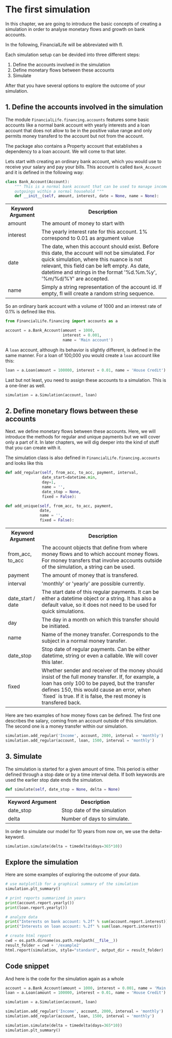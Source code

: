 # The first simulation

In this chapter, we are going to introduce the basic concepts of creating a simulation in order to analyse monetary flows and growth on bank accounts.

In the following, FinancialLife will be abbreviated with fl.

Each simulation setup can be devided into three different steps:

1. Define the accounts involved in the simulation
2. Define monetary flows between these accounts
3. Simulate

After that you have several options to explore the outcome of your simulation.

## 1. Define the accounts involved in the simulation

The module `FinancialLife.financing.accounts` features some basic accounts like a normal bank account with yearly interests and a loan account that does not allow to be in the positive value range and only permits money transferd to the account but not from the account.

The package also contains a Property account that establishes a dependency to a loan account. We will come to that later.

Lets start with creating an ordinary bank account, which you would use to receive your salary and pay your bills. This account is called `Bank_Account` and it is defined in the following way:

```python
class Bank_Account(Account):
    """ This is a normal bank account that can be used to manage income and
    outgoings within a normal household """
    def __init__(self, amount, interest, date = None, name = None):
```
<table>
  <tr>
    <th>
      Keyword Argument
    </th>
    <th>
      Description
    </th>
  </tr>
  <tr>
    <td>
      amount
    </td>
    <td>
      The amount of money to start with
    </td>
  </tr>
  <tr>
    <td>
      interest
    </td>
    <td>
      The yearly interest rate for this account. 1% correspond to 0.01 as argument value
    </td>
  </tr>
  <tr>
    <td>
      date
    </td>
    <td>
      The date, when this account should exist. Before this date, the account will not be simulated. For quick simulation, where this nuance is not relevant, this field can be left empty. As date, datetime and strings in the format '%d.%m.%y', '%m/%d/%Y' are accepted.
    </td>
  </tr>
  <tr>
    <td>
      name
    </td>
    <td>
      Simply a string representation of the account id. If empty, fl will create a random string sequence.
    </td>
  </tr>
</table>

So an ordinary bank account with a volume of 1000 and an interest rate of 0.1% is defined like this.

```python
from FinancialLife.financing import accounts as a

account = a.Bank_Account(amount = 1000,
                         interest = 0.001,
                         name = 'Main account')
```

A `loan` account, although its behavior is slightly different, is defined in the same manner. For a loan of 100,000 you would create a `loan` account like this:

```python
loan = a.Loan(amount = 100000, interest = 0.01, name = 'House Credit')
```

Last but not least, you need to assign these accounts to a simulation. This is a one-liner as well.

```python
simulation = a.Simulation(account, loan)
```

## 2. Define monetary flows between these accounts

Next. we define monetary flows between these accounts. Here, we will introduce the methods for regular and unique payments but we will cover only a part of it. In later chapters, we will dig deeper into the kind of stuff that you can create with it.

The simulation class is also defined in `FinancialLife.financing.accounts` and looks like this

```python
def add_regular(self, from_acc, to_acc, payment, interval,
                date_start=datetime.min,
                day=1,
                name = '',
                date_stop = None,
                fixed = False):

def add_unique(self, from_acc, to_acc, payment,
               date,
               name = '',
               fixed = False):             
```
<table>
  <tr>
    <th>
      Keyword Argument
    </th>
    <th>
      Description
    </th>
  </tr>
  <tr>
    <td>
      from_acc,
      to_acc
    </td>
    <td>
      The account objects that define from where money flows and to which account money flows. For money transfers that involve accounts outside of the simulation, a string can be used.
    </td>
  </tr>
  <tr>
    <td>
      payment
    </td>
    <td>
      The amount of money that is transfered.
    </td>
  </tr>
  <tr>
    <td>
      interval
    </td>
    <td>
      'monthly' or 'yearly' are possible currently.
    </td>
  </tr>
  <tr>
    <td>
      date_start / date
    </td>
    <td>
      The start date of this regular payments. It can be either a datetime object or a string. It has also a default value, so it does not need to be used for quick simulations.
    </td>
  </tr>
  <tr>
    <td>
      day
    </td>
    <td>
      The day in a month on which this transfer should be initiated.
    </td>
  </tr>
  <tr>
    <td>
      name
    </td>
    <td>
      Name of the money transfer. Corresponds to the subject in a normal money transfer.
    </td>
  </tr>
  <tr>
    <td>
      date_stop
    </td>
    <td>
      Stop date of regular payments. Can be either datetime, string or even a callable. We will cover this later.
    </td>
  </tr>
  <tr>
    <td>
      fixed
    </td>
    <td>
      Whether sender and receiver of the money should insist of the full money transfer. If, for example, a loan has only 100 to be payed, but the transfer defines 150, this would cause an error, when `fixed` is true. If it is false, the rest money is transfered back.
    </td>
  </tr>
</table>

Here are two examples of how money flows can be defined. The first one describes the salary, coming from an account outside of this simulation. The second one is a money transfer within our simulation.

```python
simulation.add_regular('Income', account, 2000, interval = 'monthly')
simulation.add_regular(account, loan, 1500, interval = 'monthly')
```

## 3. Simulate

The simulation is started for a given amount of time. This period is either defined through a stop date or by a time interval delta. If both keywords are used the earlier stop date ends the simulation.

```python
def simulate(self, date_stop = None, delta = None)
```

<table>
  <tr>
    <th>
      Keyword Argument
    </th>
    <th>
      Description
    </th>
  </tr>
  <tr>
    <td>
      date_stop
    </td>
    <td>
      Stop date of the simulation
    </td>
  </tr>
  <tr>
    <td>
      delta
    </td>
    <td>
      Number of days to simulate.
    </td>
  </tr>
</table>

In order to simulate our model for 10 years from now on, we use the delta-keyword.

```python
simulation.simulate(delta = timedelta(days=365*10))
```

## Explore the simulation

Here are some examples of exploring the outcome of your data.

```python
# use matplotlib for a graphical summary of the simulation
simulation.plt_summary()

# print reports summarized in years
print(account.report.yearly())
print(loan.report.yearly())

# analyze data
print("Interests on bank account: %.2f" % sum(account.report.interest))
print("Interests on loan account: %.2f" % sum(loan.report.interest))

# create html report
cwd = os.path.dirname(os.path.realpath(__file__))
result_folder = cwd + '/example2'
html.report(simulation, style="standard", output_dir = result_folder)
```

## Code snippet

And here is the code for the simulation again as a whole

```python
account = a.Bank_Account(amount = 1000, interest = 0.001, name = 'Main account')
loan = a.Loan(amount = 100000, interest = 0.01, name = 'House Credit')

simulation = a.Simulation(account, loan)

simulation.add_regular('Income', account, 2000, interval = 'monthly')
simulation.add_regular(account, loan, 1500, interval = 'monthly')

simulation.simulate(delta = timedelta(days=365*10))
simulation.plt_summary()
```
